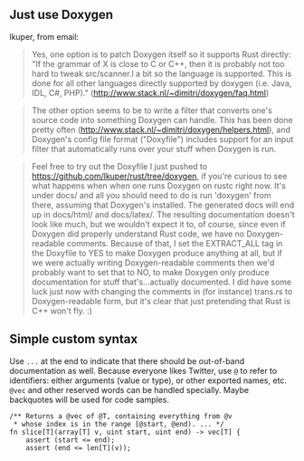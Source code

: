 ## Just use Doxygen
lkuper, from email:

> Yes, one option is to patch Doxygen itself so it supports Rust directly: "If the grammar of X is close to C or C++, then it is probably not too hard to tweak src/scanner.l a bit so the language is supported. This is done for all other languages directly supported by doxygen (i.e. Java, IDL, C#, PHP)."  (http://www.stack.nl/~dimitri/doxygen/faq.html)

>The other option seems to be to write a filter that converts one's source code into something Doxygen can handle.  This has been done pretty often (http://www.stack.nl/~dimitri/doxygen/helpers.html), and Doxygen's config file format ("Doxyfile") includes support for an input filter that automatically runs over your stuff when Doxygen is run.

>Feel free to try out the Doxyfile I just pushed to https://github.com/lkuper/rust/tree/doxygen, if you're curious to see what happens when when one runs Doxygen on rustc right now.  It's under docs/ and all you should need to do is run 'doxygen' from there, assuming that Doxygen's installed.  The generated docs will end up in docs/html/ and docs/latex/.  The resulting documentation doesn't look like much, but we wouldn't expect it to, of course, since even if Doxygen did properly understand Rust code, we have no Doxygen-readable comments.  Because of that, I set the EXTRACT_ALL tag in the Doxyfile to YES to make Doxygen produce anything at all, but if we were actually writing Doxygen-readable comments then we'd probably want to set that to NO, to make Doxygen only produce documentation for stuff that's...actually documented.  I did have some luck just now with changing the comments in (for instance) trans.rs to Doxygen-readable form, but it's clear that just pretending that Rust is C++ won't fly.  :)

## Simple custom syntax 
Use `...` at the end to indicate that there should be out-of-band documentation as well. Because everyone likes Twitter, use `@` to refer to identifiers: either arguments (value or type), or other exported names, etc. `@vec` and other reserved words can be handled specially. Maybe backquotes will be used for code samples.

    /** Returns a @vec of @T, containing everything from @v 
     * whose index is in the range [@start, @end). ... */
    fn slice[T](array[T] v, uint start, uint end) -> vec[T] {
        assert (start <= end);
        assert (end <= len[T](v));

